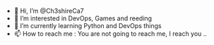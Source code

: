 - 👋 Hi, I’m @Ch3shireCa7
- 👀 I’m interested in DevOps, Games and reeding
- 🌱 I’m currently learning Python and DevOps things
- 📫 How to reach me : You are not going to reach me, I reach you .. 

<!---
Ch3shireCa7/Ch3shireCa7 is a ✨ special ✨ repository because its `README.md` (this file) appears on your GitHub profile.
You can click the Preview link to take a look at your changes.
--->
